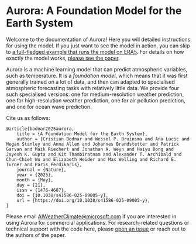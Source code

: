 # Aurora: A Foundation Model for the Earth System

Welcome to the documentation of Aurora!
Here you will detailed instructions for using the model.
If you just want to see the model in action, you can skip to [a full-fledged example that runs the model on ERA5](example_era5).
For details on how exactly the model works, [please see the paper](https://www.nature.com/articles/s41586-025-09005-y).

Aurora is a machine learning model that can predict atmospheric variables, such as temperature.
It is a _foundation model_, which means that it was first generally trained on a lot of data,
and then can adapted to specialised atmospheric forecasting tasks with relatively little data.
We provide four such specialised versions:
one for medium-resolution weather prediction,
one for high-resolution weather prediction,
one for air pollution prediction,
and one for ocean wave prediction.

Cite us as follows:

```
@article{bodnar2025aurora,
    title = {A Foundation Model for the Earth System},
    author = {Cristian Bodnar and Wessel P. Bruinsma and Ana Lucic and Megan Stanley and Anna Allen and Johannes Brandstetter and Patrick Garvan and Maik Riechert and Jonathan A. Weyn and Haiyu Dong and Jayesh K. Gupta and Kit Thambiratnam and Alexander T. Archibald and Chun-Chieh Wu and Elizabeth Heider and Max Welling and Richard E. Turner and Paris Perdikaris},
    journal = {Nature},
    year = {2025},
    month = {May},
    day = {21},
    issn = {1476-4687},
    doi = {10.1038/s41586-025-09005-y},
    url = {https://doi.org/10.1038/s41586-025-09005-y},
}
```

Please email [AIWeatherClimate@microsoft.com](mailto:AIWeatherClimate@microsoft.com)
if you are interested in using Aurora for commercial applications.
For research-related questions or technical support with the code here,
please [open an issue](https://github.com/microsoft/aurora/issues/new/choose)
or reach out to the authors of the paper.
